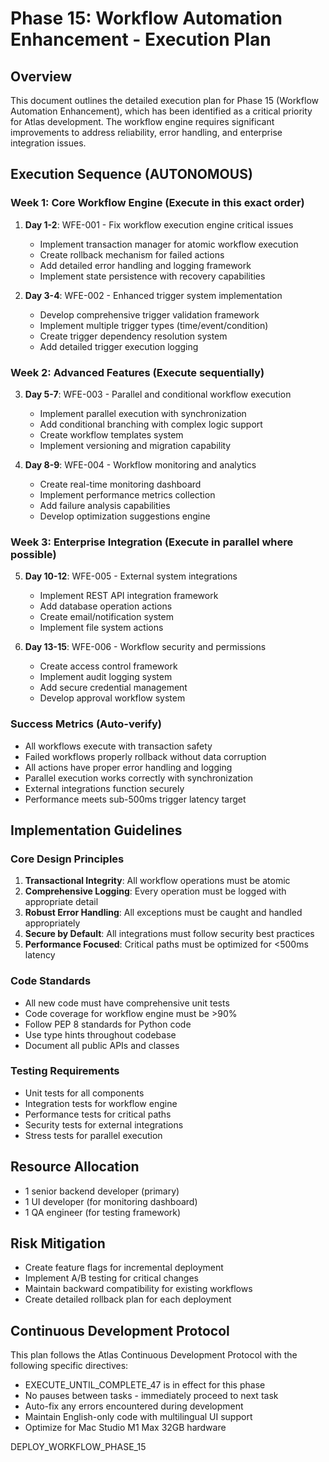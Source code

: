 # Phase 15: Workflow Automation Enhancement - Execution Plan

## Overview
This document outlines the detailed execution plan for Phase 15 (Workflow Automation Enhancement), which has been identified as a critical priority for Atlas development. The workflow engine requires significant improvements to address reliability, error handling, and enterprise integration issues.

## Execution Sequence (AUTONOMOUS)

### Week 1: Core Workflow Engine (Execute in this exact order)
1. **Day 1-2**: WFE-001 - Fix workflow execution engine critical issues
   - Implement transaction manager for atomic workflow execution
   - Create rollback mechanism for failed actions
   - Add detailed error handling and logging framework
   - Implement state persistence with recovery capabilities

2. **Day 3-4**: WFE-002 - Enhanced trigger system implementation
   - Develop comprehensive trigger validation framework
   - Implement multiple trigger types (time/event/condition)
   - Create trigger dependency resolution system
   - Add detailed trigger execution logging

### Week 2: Advanced Features (Execute sequentially)
3. **Day 5-7**: WFE-003 - Parallel and conditional workflow execution
   - Implement parallel execution with synchronization
   - Add conditional branching with complex logic support
   - Create workflow templates system
   - Implement versioning and migration capability

4. **Day 8-9**: WFE-004 - Workflow monitoring and analytics
   - Create real-time monitoring dashboard
   - Implement performance metrics collection
   - Add failure analysis capabilities
   - Develop optimization suggestions engine

### Week 3: Enterprise Integration (Execute in parallel where possible)
5. **Day 10-12**: WFE-005 - External system integrations
   - Implement REST API integration framework
   - Add database operation actions
   - Create email/notification system
   - Implement file system actions

6. **Day 13-15**: WFE-006 - Workflow security and permissions
   - Create access control framework
   - Implement audit logging system
   - Add secure credential management
   - Develop approval workflow system

### Success Metrics (Auto-verify)
- All workflows execute with transaction safety
- Failed workflows properly rollback without data corruption
- All actions have proper error handling and logging
- Parallel execution works correctly with synchronization
- External integrations function securely
- Performance meets sub-500ms trigger latency target

## Implementation Guidelines

### Core Design Principles
1. **Transactional Integrity**: All workflow operations must be atomic
2. **Comprehensive Logging**: Every operation must be logged with appropriate detail
3. **Robust Error Handling**: All exceptions must be caught and handled appropriately
4. **Secure by Default**: All integrations must follow security best practices
5. **Performance Focused**: Critical paths must be optimized for <500ms latency

### Code Standards
- All new code must have comprehensive unit tests
- Code coverage for workflow engine must be >90%
- Follow PEP 8 standards for Python code
- Use type hints throughout codebase
- Document all public APIs and classes

### Testing Requirements
- Unit tests for all components
- Integration tests for workflow engine
- Performance tests for critical paths
- Security tests for external integrations
- Stress tests for parallel execution

## Resource Allocation
- 1 senior backend developer (primary)
- 1 UI developer (for monitoring dashboard)
- 1 QA engineer (for testing framework)

## Risk Mitigation
- Create feature flags for incremental deployment
- Implement A/B testing for critical changes
- Maintain backward compatibility for existing workflows
- Create detailed rollback plan for each deployment

## Continuous Development Protocol
This plan follows the Atlas Continuous Development Protocol with the following specific directives:
- EXECUTE_UNTIL_COMPLETE_47 is in effect for this phase
- No pauses between tasks - immediately proceed to next task
- Auto-fix any errors encountered during development
- Maintain English-only code with multilingual UI support
- Optimize for Mac Studio M1 Max 32GB hardware

DEPLOY_WORKFLOW_PHASE_15

